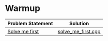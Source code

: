 # Warmup

|                           Problem Statement                            |                  Solution                  |
|:-----------------------------------------------------------------------|:------------------------------------------:|
| [Solve me first](https://www.hackerrank.com/challenges/solve-me-first) | [solve_me_first.cpp](./solve_me_first.cpp) |
